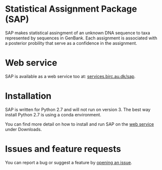 
# Statistical Assignment Package (SAP)

SAP makes statistical assingment of an unknown DNA sequence to taxa represented by
sequences in GenBank. Each assignment is associated with a posterior probility that serve
as a confidence in the assignment.

# Web service

SAP is available as a web service too at: [services.birc.au.dk/sap](https://services.birc.au.dk/sap).

# Installation

SAP is written for Python 2.7 and will not run on version 3. The best way install Python 2.7 is using a conda environment.

You can find more detail on how to install and run SAP on the [web service](https://services.birc.au.dk/sap) under Downloads.

# Issues and feature requests

You can report a bug or suggest a feature by [opening an issue](https://github.com/kaspermunch/sap/issues).